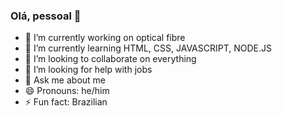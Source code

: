 ### Olá, pessoal 👋

- 🔭 I’m currently working on optical fibre
- 🌱 I’m currently learning HTML, CSS, JAVASCRIPT, NODE.JS
- 👯 I’m looking to collaborate on everything
- 🤔 I’m looking for help with jobs
- 💬 Ask me about me
- 😄 Pronouns: he/him
- ⚡ Fun fact: Brazilian
